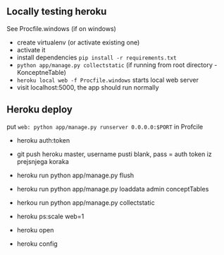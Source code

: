 ## Locally testing heroku
See Procfile.windows (if on windows)
* create virtualenv (or activate existing one)
* activate it
* install dependencies `pip install -r requirements.txt`
* `python app/manage.py collectstatic` (if running from root directory - KonceptneTable)
* `heroku local web -f Procfile.windows` starts local web server
* visit localhost:5000, the app should run normally

## Heroku deploy
put `web: python app/manage.py runserver 0.0.0.0:$PORT` in Profcile

* heroku auth:token
* git push heroku master, username pusti blank, pass = auth token iz prejsnjega koraka
* heroku run python app/manage.py flush
* heroku run python app/manage.py loaddata admin conceptTables
* herkou run python app/manage.py collectstatic
* heroku ps:scale web=1
* heroku open

* heroku config